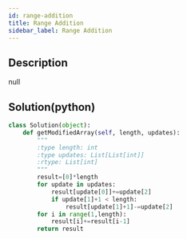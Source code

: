 ```yaml
---
id: range-addition
title: Range Addition
sidebar_label: Range Addition
---
```

## Description
<div class="description">
null
</div>

## Solution(python)
```python
class Solution(object):
    def getModifiedArray(self, length, updates):
        """
        :type length: int
        :type updates: List[List[int]]
        :rtype: List[int]
        """
        result=[0]*length
        for update in updates:
            result[update[0]]+=update[2]
            if update[1]+1 < length:
                result[update[1]+1]-=update[2]
        for i in range(1,length):
            result[i]+=result[i-1]
        return result
```